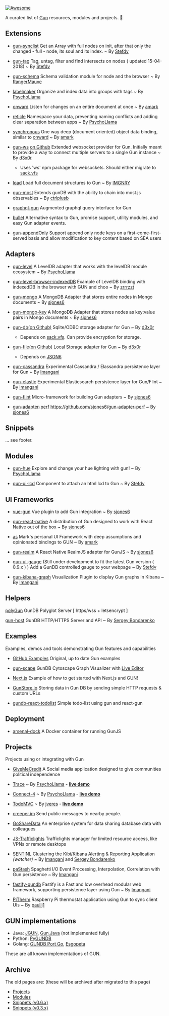 [![Awesome](https://awesome.re/badge.svg)](https://awesome.re)

A curated list of [Gun](https://github.com/amark/gun) resources, modules and projects.  :gun: 

## Extensions
 - [gun-synclist](https://www.npmjs.com/package/gun-synclist) Get an Array with full nodes on init, after that only the changed - full - node, its soul and its index. ~ By [Stefdv](https://github.com/stefdv)
 - [gun-tag](https://www.npmjs.com/package/gun-tag)
Tag, untag, filter and find intersects on nodes ( updated 15-04-2018) ~ By [Stefdv](https://github.com/stefdv)

 - [gun-schema](https://github.com/gundb/gun-schema)
Schema validation module for node and the browser ~ By [RangerMauve](https://github.com/RangerMauve)

 - [labelmaker](https://github.com/PsychoLlama/labelmaker)
Organize and index data into groups with tags ~ By [PsychoLlama](https://github.com/PsychoLlama)

 - [onward](https://github.com/gundb/onward)
Listen for changes on an entire document at once ~ By [amark](https://github.com/amark)

 - [reticle](https://github.com/PsychoLlama/Reticle)
Namespace your data, preventing naming conflicts and adding clear separation between apps ~ By [PsychoLlama](https://github.com/PsychoLlama)

 - [synchronous](https://github.com/gundb/synchronous)
One way deep (document oriented) object data binding, similar to [onward](https://github.com/gundb/onward) ~ By [amark](https://github.com/amark)

 - [gun-ws](https://npmjs.org/packages/gun-ws) [on Github](https://github.com/d3x0r/gun-ws)
Extended websocket provider for Gun.  Initially meant to provide a way to connect multiple servers to a single Gun instance ~ By [d3x0r](https://github.com/d3x0r)
    - Uses 'ws' npm package for websockets.  Should either migrate to [sack.vfs](https://www.npmjs.com/package/sack.vfs#websocket-module)

 - [load](https://github.com/IMGNRY/load)
Load full document structures to Gun ~ By [IMGNRY](https://github.com/IMGNRY)

 - [gun-most](https://github.com/ctrlplusb/gun-most)
Extends gunDB with the ability to chain into most.js observables ~ By [ctrlplusb](https://github.com/ctrlplusb)

 - [graphql-gun](https://github.com/brysgo/graphql-gun)
Augmented graphql query interface for Gun

- [bullet](https://github.com/bugs181/bullet)
Alternative syntax to Gun, promise support, utility modules, and easy Gun adapter events.

- [gun-appendOnly](https://github.com/GoodDollar/gun-appendOnly)
Support append only node keys on a first-come-first-served basis and allow modification to key content based on SEA users

## Adapters

 - [gun-level](https://github.com/gundb/gun-level)
A LevelDB adapter that works with the levelDB module ecosystem ~ By [PsychoLlama](https://github.com/PsychoLlama)

 - [gun-level-browser-indexedDB](https://github.com/zrrrzzt/choo-gun-leveldb-test)
Example of LevelDB binding with indexedDB in the browser with GUN and choo ~ By [zrrrzzt](https://github.com/zrrrzzt)

 - [gun-mongo](https://github.com/sjones6/gun-mongo)
A MongoDB Adapter that stores entire nodes in Mongo documents ~ By [sjones6](https://github.com/sjones6)

 - [gun-mongo-key](https://github.com/sjones6/gun-mongo-key)
A MongoDB Adapter that stores nodes as key:value pairs in Mongo documents ~ By [sjones6](https://github.com/sjones6)

 - [gun-db](https://npmjs.org/packages/gun-db)[(on Github)](https://github.com/d3x0r/gun-db)
Sqlite/ODBC storage adapter for Gun ~ By [d3x0r](https://github.com/d3x0r)
    - Depends on [sack.vfs](https://npmjs.org/packages/sack.vfs#sqlite-interface).  Can provide encryption for storage.

 - [gun-file](https://npmjs.org/packages/gun-file)[(on Github)](https://github.com/d3x0r/gun-db)
Local Storage adapter for Gun ~ By [d3x0r](https://github.com/d3x0r)
    - Depends on [JSON6](https://npmjs.org/packages/json-6)

 - [gun-cassandra](https://github.com/lmangani/gun-cassandra)
Experimental Cassandra / Elassandra persistence layer for Gun ~ By [lmangani](https://github.com/lmangani)

 - [gun-elastic](https://github.com/lmangani/gun-elastic)
Experimental Elasticsearch persistence layer for Gun/Flint ~ By [lmangani](https://github.com/lmangani)

 - [gun-flint](https://github.com/sjones6/gun-flint)
Micro-framework for building Gun adapters ~ By [sjones6](https://github.com/sjones6)

 - [gun-adapter-perf](https://github.com/sjones6/gun-adapter-perf)
https://github.com/sjones6/gun-adapter-perf ~ By [sjones6](https://github.com/sjones6)

## Snippets

... see footer.

## Modules

 - [gun-hue](https://github.com/PsychoLlama/gun-hue)
Explore and change your hue lighting with gun! ~ By [PsychoLlama](https://github.com/PsychoLlama)

 - [gun-ui-lcd](https://github.com/Stefdv/gun-ui-lcd) 
Component to attach an html lcd to Gun ~ By [Stefdv](https://github.com/Stefdv)

## UI Frameworks

 - [vue-gun](https://github.com/sjones6/vue-gun)
Vue plugin to add Gun integration ~ By [sjones6](https://github.com/sjones6)

 - [gun-react-native](https://github.com/sjones6/gun-react-native)
A distribution of Gun designed to work with React Native out of the box ~ By [sjones6](https://github.com/sjones6)

 - [as](https://github.com/amark/gun/wiki/as)
Mark's personal UI Framework with deep assumptions and opinionated bindings to GUN ~ By [amark](https://github.com/amark)

 - [gun-realm](https://github.com/sjones6/gun-realm)
A React Native RealmJS adapter for GunJS ~ By [sjones6](https://github.com/sjones6)

 - [gun-ui-gauge](https://github.com/Stefdv/gun-ui-gauge)
(Still under development to fit the latest Gun version ( 0.9.x ) )
Add a GunDB controlled gauge to your webpage ~ By [Stefdv](https://github.com/Stefdv)

 - [gun-kibana-graph](https://github.com/lmangani/kibana_graph)
Visualization Plugin to display Gun graphs in Kibana ~ By [lmangani](https://github.com/lmangani)

## Helpers

[polyGun](https://github.com/lmangani/polyGun-letsencrypt)
GunDB Polyglot Server [ https/wss + letsencrypt ]

[gun-host](https://github.com/qxip/gun-host)
GunDB HTTP/HTTPS Server and API  ~ By [Sergey Bondarenko](https://github.com/sergibondarenko)

## Examples

Examples, demos and tools demonstrating Gun features and capabilities

 - [GitHub Examples](https://github.com/amark/gun/tree/master/examples)
Original, up to date Gun examples

 - [gun-scape](https://github.com/lmangani/gun-scape)
GunDB Cytoscape Graph Visualizer with [Live Editor](https://goo.gl/qDTBx7)

 - [Next.js](https://github.com/zrrrzzt/gun-next-example)
Example of how to get started with Next.js and GUN!

 - [GunStore.io](https://github.com/lmangani/gunstore.io) 
Storing data in Gun DB by sending simple HTTP requests & custom URLs

- [gundb-react-todolist](https://github.com/treinberger/gundb-react-todolist)
Simple todo-list using gun and react-gun

## Deployment

 - [arsenal-dock](https://github.com/sjones6/arsenal-dock)
A Docker container for running GunJS

## Projects

Projects using or integrating with Gun

 - [GiveMeCredit](https://github.com/glensimister/givemecredit)
A Social media application designed to give communities political independence

 - [Trace](https://github.com/PsychoLlama/Trace) 
~ By [PsychoLlama](https://github.com/PsychoLlama) - **[live demo](http://trace.gundb.io)**

 - [Connect-4](https://github.com/PsychoLlama/connect-four) 
~ By [PsychoLlama](https://github.com/PsychoLlama) - **[live demo](https://gun-c4.herokuapp.com/)**

 - [TodoMVC](https://github.com/jveres/todomvc) 
~ By [jveres](https://github.com/jveres) - **[live demo](http://todos.loqali.com/)**

 - [creeper.im](https://creeper.im)
Send public messages to nearby people.

 - [GoShareData](https://github.com/zubairq/GoShareData)
An enterprise system for data sharing database data with colleagues 

 - [JS-Trafficlights](https://github.com/niccord/js-trafficlights)
Trafficlights manager for limited resource access, like VPNs or remote desktops

 - [SENTINL](https://github.com/sirensolutions/sentinl)
Clustering the Kibi/Kibana Alerting & Reporting Application _(watcher)_ ~ By [lmangani](https://github.com/lmangani) and [Sergey Bondarenko](https://github.com/sergibondarenko)

 - [paStash](https://github.com/sipcapture/paStash)
Spaghetti I/O Event Processing, Interpolation, Correlation with Gun persistence ~ By [lmangani](https://github.com/lmangani)

 - [fastify-gundb](https://github.com/lmangani/fastify-gundb)
Fastify is a Fast and low overhead modular web framework, supporting persistence layer using Gun ~ By [lmangani](https://github.com/lmangani)

 - [PiTherm](https://github.com/paullj1/PiTherm)
Raspberry Pi thermostat application using Gun to sync client UIs ~ By [paullj1](https://github.com/paullj1)

## GUN implementations
* Java: [JGUN](https://github.com/ChronosX88/JGUN), [Gun.Java](https://github.com/anubiann00b/Gun.Java) (not implemented fully)  
* Python: [PyGUNDB](https://github.com/xmonader/pygundb)  
* Golang: [GUNDB Port Go](https://github.com/miguelmota/gundb-port-go), [Esgopeta](https://github.com/cretz/esgopeta)

These are all known implementations of GUN.

## Archive

The old pages are: (these will be archived after migrated to this page)

 - [Projects](https://github.com/amark/gun/wiki/Projects)
 - [Modules](https://github.com/amark/gun/wiki/Modules)
 - [Snippets (v0.6.x)](https://github.com/amark/gun/wiki/Snippets-(v0.6.x))
 - [Snippets (v0.3.x)](https://github.com/amark/gun/wiki/Snippets-(v0.3.x))